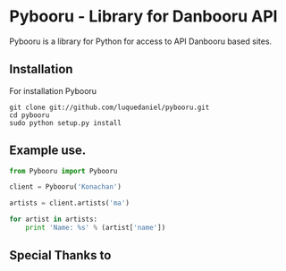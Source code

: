 Pybooru - Library for Danbooru API
========================================================================
Pybooru is a library for Python for access to API Danbooru based sites.

Installation
------------------------------------------------------------------------
For installation Pybooru

    git clone git://github.com/luquedaniel/pybooru.git
    cd pybooru
    sudo python setup.py install

Example use.
------------------------------------------------------------------------
``` python
from Pybooru import Pybooru

client = Pybooru('Konachan')

artists = client.artists('ma')

for artist in artists:
	print 'Name: %s' % (artist['name'])
```
Special Thanks to
------------------------------------------------------------------------